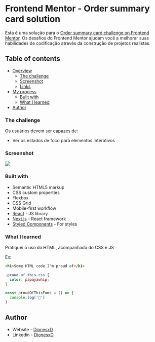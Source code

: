 # Frontend Mentor - Order summary card solution

Esta é uma solução para o [Order summary card challenge on Frontend Mentor](https://www.frontendmentor.io/challenges/order-summary-component-QlPmajDUj). Os desafios do Frontend Mentor ajudam você a melhorar suas habilidades de codificação através da construção de projetos realistas. 

## Table of contents

- [Overview](#overview)
  - [The challenge](#the-challenge)
  - [Screenshot](#screenshot)
  - [Links](#links)
- [My process](#my-process)
  - [Built with](#built-with)
  - [What I learned](#what-i-learned)
- [Author](#author)


### The challenge

Os usuários devem ser capazes de:

- Ver os estados de foco para elementos interativos
​

### Screenshot

![](./screenshot.jpg)




### Built with

- Semantic HTML5 markup
- CSS custom properties
- Flexbox
- CSS Grid
- Mobile-first workflow
- [React](https://reactjs.org/) - JS library
- [Next.js](https://nextjs.org/) - React framework
- [Styled Components](https://styled-components.com/) - For styles



### What I learned

Pratiquei o uso do HTML, acompanhado do CSS e JS

Ex:

```html
<h1>Some HTML code I'm proud of</h1>
```
```css
.proud-of-this-css {
  color: papayawhip;
}
```
```js
const proudOfThisFunc = () => {
  console.log('🎉')
}
```


## Author

- Website - [DionesxD](https://www.github.com/DionesxD)
- Linkedin - [DionesxD](https://www.linkedin.com/johnnyalejandro)



